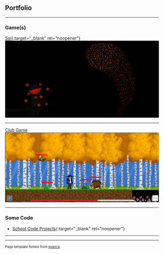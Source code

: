 ## Portfolio

---

### Game(s) 

[Sol](https://parkerallen.github.io/Sol/){:target="_blank" rel="noopener"}
<img src="images/SolBackground.png?raw=true"/>

---
[Club Game](/Club_Project.md)
<img src="images/2DPlatformer.PNG?raw=true"/>

---

### Some Code

- [School Code Projects](https://github.com/ParkerAllen/SchoolCodeAssignments.git){:target="_blank" rel="noopener"}

---




---
<p style="font-size:11px">Page template forked from <a href="https://github.com/evanca/quick-portfolio">evanca</a></p>
<!-- Remove above link if you don't want to attibute -->
